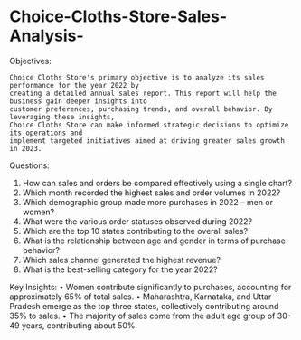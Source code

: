 # Choice-Cloths-Store-Sales-Analysis-
Objectives: 
    
    Choice Cloths Store's primary objective is to analyze its sales performance for the year 2022 by 
    creating a detailed annual sales report. This report will help the business gain deeper insights into 
    customer preferences, purchasing trends, and overall behavior. By leveraging these insights, 
    Choice Cloths Store can make informed strategic decisions to optimize its operations and 
    implement targeted initiatives aimed at driving greater sales growth in 2023. 
     
Questions: 

  1. How can sales and orders be compared effectively using a single chart? 
  2. Which month recorded the highest sales and order volumes in 2022? 
  3. Which demographic group made more purchases in 2022 – men or women? 
  4. What were the various order statuses observed during 2022? 
  5. Which are the top 10 states contributing to the overall sales? 
  6. What is the relationship between age and gender in terms of purchase behavior? 
  7. Which sales channel generated the highest revenue? 
  8. What is the best-selling category for the year 2022? 
 
Key Insights: 
  • Women contribute significantly to purchases, accounting for approximately 65% of total 
  sales. 
  • Maharashtra, Karnataka, and Uttar Pradesh emerge as the top three states, collectively 
  contributing around 35% to sales. 
  • The majority of sales come from the adult age group of 30-49 years, contributing about 
  50%.
